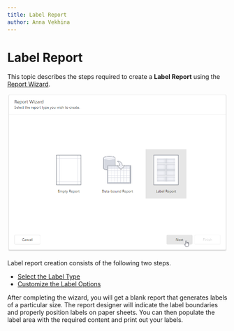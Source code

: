 ```yaml
---
title: Label Report
author: Anna Vekhina
---
```

# Label Report
This topic describes the steps required to create a **Label Report** using the [Report Wizard](..\report-wizard.md).

![](../../../../images/eurd-web-add-label-report.png)

Label report creation consists of the following two steps.
* [Select the Label Type](label-report\select-the-label-type.md)
* [Customize the Label Options](label-report/customize-the-label-options.md)

After completing the wizard, you will get a blank report that generates labels of a particular size. The report designer will indicate the label boundaries and properly position labels on paper sheets. You can then populate the label area with the required content and print out your labels.